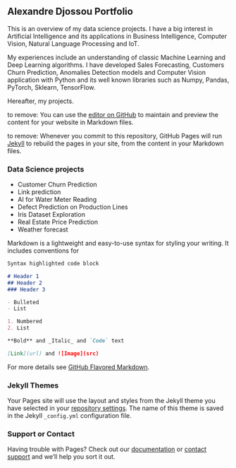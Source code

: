 ## Alexandre Djossou Portfolio

This is an overview of my data science projects. I have a big interest in Artificial Intelligence and its applications in Business Intelligence, Computer Vision, Natural Language Processing and IoT.

My experiences include an understanding of classic Machine Learning and Deep Learning algorithms. I have developed Sales Forecasting, Customers Churn Prediction, Anomalies Detection models and Computer Vision application with Python and its well known libraries such as Numpy, Pandas, PyTorch, Sklearn, TensorFlow.

Hereafter, my projects.

to remove: You can use the [editor on GitHub](https://github.com/dnalexen/dnalexen.github.io/edit/master/README.md) to maintain and preview the content for your website in Markdown files.

to remove: Whenever you commit to this repository, GitHub Pages will run [Jekyll](https://jekyllrb.com/) to rebuild the pages in your site, from the content in your Markdown files.

### Data Science projects

* Customer Churn Prediction
* Link prediction
* AI for Water Meter Reading
* Defect Prediction on Production Lines
* Iris Dataset Exploration
* Real Estate Price Prediction
* Weather forecast

Markdown is a lightweight and easy-to-use syntax for styling your writing. It includes conventions for


```markdown
Syntax highlighted code block

# Header 1
## Header 2
### Header 3

- Bulleted
- List

1. Numbered
2. List

**Bold** and _Italic_ and `Code` text

[Link](url) and ![Image](src)
```

For more details see [GitHub Flavored Markdown](https://guides.github.com/features/mastering-markdown/).

### Jekyll Themes

Your Pages site will use the layout and styles from the Jekyll theme you have selected in your [repository settings](https://github.com/dnalexen/dnalexen.github.io/settings). The name of this theme is saved in the Jekyll `_config.yml` configuration file.

### Support or Contact

Having trouble with Pages? Check out our [documentation](https://docs.github.com/categories/github-pages-basics/) or [contact support](https://github.com/contact) and we’ll help you sort it out.
